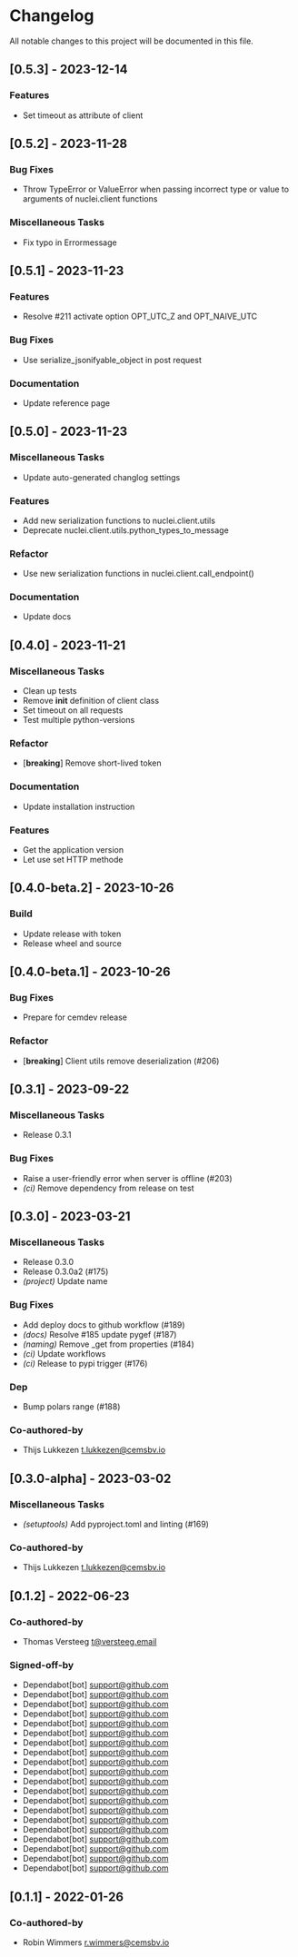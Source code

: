 # Changelog

All notable changes to this project will be documented in this file.

## [0.5.3] - 2023-12-14

### Features

- Set timeout as attribute of client

## [0.5.2] - 2023-11-28

### Bug Fixes

- Throw TypeError or ValueError when passing incorrect type or value to arguments of nuclei.client functions

### Miscellaneous Tasks

- Fix typo in Errormessage

## [0.5.1] - 2023-11-23

### Features

- Resolve #211 activate option OPT_UTC_Z and OPT_NAIVE_UTC

### Bug Fixes

- Use serialize_jsonifyable_object in post request

### Documentation

- Update reference page

## [0.5.0] - 2023-11-23

### Miscellaneous Tasks

- Update auto-generated changlog settings

### Features

- Add new serialization functions to nuclei.client.utils
- Deprecate nuclei.client.utils.python_types_to_message

### Refactor

- Use new serialization functions in nuclei.client.call_endpoint()

### Documentation

- Update docs

## [0.4.0] - 2023-11-21

### Miscellaneous Tasks

- Clean up tests
- Remove __init__ definition of client class
- Set timeout on all requests
- Test multiple python-versions

### Refactor

- [**breaking**] Remove short-lived token

### Documentation

- Update installation instruction

### Features

- Get the application version
- Let use set HTTP methode

## [0.4.0-beta.2] - 2023-10-26

### Build

- Update release with token
- Release wheel and source

## [0.4.0-beta.1] - 2023-10-26

### Bug Fixes

- Prepare for cemdev release

### Refactor

- [**breaking**] Client utils remove deserialization (#206)

## [0.3.1] - 2023-09-22

### Miscellaneous Tasks

- Release 0.3.1

### Bug Fixes

- Raise a user-friendly error when server is offline (#203)
- *(ci)* Remove dependency from release on test

## [0.3.0] - 2023-03-21

### Miscellaneous Tasks

- Release 0.3.0
- Release 0.3.0a2 (#175)
- *(project)* Update name

### Bug Fixes

- Add deploy docs to github workflow (#189)
- *(docs)* Resolve #185 update pygef (#187)
- *(naming)* Remove _get from properties (#184)
- *(ci)* Update workflows
- *(ci)* Release to pypi trigger (#176)

### Dep

- Bump polars range (#188)

### Co-authored-by

- Thijs Lukkezen <t.lukkezen@cemsbv.io>

## [0.3.0-alpha] - 2023-03-02

### Miscellaneous Tasks

- *(setuptools)* Add pyproject.toml and linting (#169)

### Co-authored-by

- Thijs Lukkezen <t.lukkezen@cemsbv.io>

## [0.1.2] - 2022-06-23

### Co-authored-by

- Thomas Versteeg <t@versteeg.email>

### Signed-off-by

- Dependabot[bot] <support@github.com>
- Dependabot[bot] <support@github.com>
- Dependabot[bot] <support@github.com>
- Dependabot[bot] <support@github.com>
- Dependabot[bot] <support@github.com>
- Dependabot[bot] <support@github.com>
- Dependabot[bot] <support@github.com>
- Dependabot[bot] <support@github.com>
- Dependabot[bot] <support@github.com>
- Dependabot[bot] <support@github.com>
- Dependabot[bot] <support@github.com>
- Dependabot[bot] <support@github.com>
- Dependabot[bot] <support@github.com>
- Dependabot[bot] <support@github.com>
- Dependabot[bot] <support@github.com>
- Dependabot[bot] <support@github.com>
- Dependabot[bot] <support@github.com>
- Dependabot[bot] <support@github.com>
- Dependabot[bot] <support@github.com>
- Dependabot[bot] <support@github.com>

## [0.1.1] - 2022-01-26

### Co-authored-by

- Robin Wimmers <r.wimmers@cemsbv.io>

<!-- CEMS BV. -->
